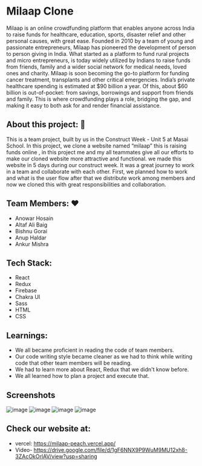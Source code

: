 # Milaap Clone

Milaap is an online crowdfunding platform that enables anyone across India to raise funds for healthcare, education, sports, disaster relief and other personal causes, with great ease. Founded in 2010 by a team of young and passionate entrepreneurs, Milaap has pioneered the development of person to person giving in India.
What started as a platform to fund rural projects and micro entrepreneurs, is today widely utilized by Indians to raise funds from friends, family and a wider social network for medical needs, loved ones and charity. Milaap is soon becoming the go-to platform for funding cancer treatment, transplants and other critical emergencies.
India’s private healthcare spending is estimated at $90 billion a year. Of this, about $60 billion is out-of-pocket: from savings, borrowings and support from friends and family. This is where crowdfunding plays a role, bridging the gap, and making it easy to both ask for and render financial assistance.

## About this project: 🙌

This is a team project, built by us in the Construct Week - Unit 5 at Masai School.
In this project, we clone a website named “milaap” this is raising funds online , in this project me and my all teammates give all our efforts to make our cloned website more attractive and functional. we made this website in 5 days during our construct week. It was a great journey to work in a team and collaborate with each other. First, we planned how to work and what is the user flow after that we distribute work among members and now we cloned this with great responsibilities and collaboration.

 ## Team Members: ❤️
 * Anowar Hosain
 * Altaf Ali Baig
 * Bishnu Gorai
 * Anup Haldar
 * Ankur Mishra

 ## Tech Stack:
 * React
 * Redux
 * Firebase
 * Chakra UI
 * Sass
 * HTML
 * CSS
 
 ## Learnings:
 * We all became proficient in reading the code of team members.
 * Our code writing style became cleaner as we had to think while writing code that other team members will be reading.
 * We had to learn more about React, Redux that we didn't know before.
 * We all learned how to plan a project and execute that.

## Screenshots 
![image](https://i.imgur.com/hi5PJOD.png)
![image](https://i.imgur.com/IAnbUg5.png)
![image](https://i.imgur.com/jENbJoR.png)
![image](https://i.imgur.com/mpz1ZAC.png)

 ## Check our website at:
 * vercel: https://milaap-peach.vercel.app/
 * Video- https://drive.google.com/file/d/1gF6NNX9P9WuM9MU12xh8-3ZAcOkOrlAV/view?usp=sharing

